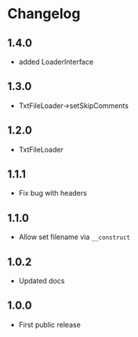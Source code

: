 Changelog
=========

1.4.0
-----
- added LoaderInterface

1.3.0
-----
- TxtFileLoader->setSkipComments

1.2.0
-----
- TxtFileLoader

1.1.1
-----
- Fix bug with headers

1.1.0
-----
- Allow set filename via `__construct`

1.0.2
-----
- Updated docs

1.0.0
-----
- First public release

